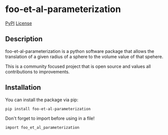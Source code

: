 # foo-et-al-parameterization

[PyPI](https://pypi.org/project/foo-et-al-parameterization/)
[License](https://github.com/aidangold/foo-et-al-parameterization/blob/master/LICENSE)

## Description

foo-et-al-parameterization is a python software package that allows the translation of a given radius of a sphere to the volume value of that spehere.

This is a community focused project that is open source and values all contributions to improvements.

## Installation

You can install the package via pip:

```bash
pip install foo-et-al-parameterization
```
Don't forget to import before using in a file!

```bash
import foo_et_al_parameterization
```
